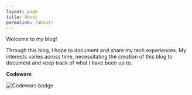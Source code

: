 ```yaml
---
layout: page
title: About
permalink: /about/
---
```


Welcome to my blog! 

Through this blog, I hope to document and share my tech experiences. My interests varies across time, necessitating the creation of this blog to document and keep track of what I have been up to. 

**Codewars**


![Codewars badge](https://www.codewars.com/users/zyf0717/badges/large)


